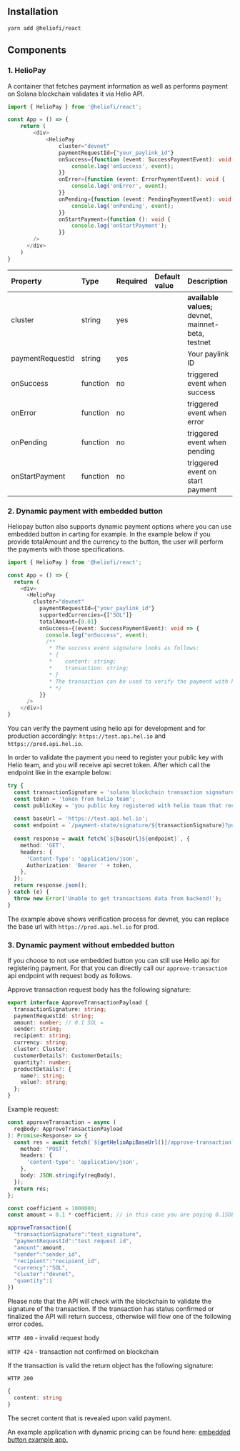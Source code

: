 ## Installation

```yarn add @heliofi/react```


## Components

### 1. HelioPay

A container that fetches payment information as well as performs payment on Solana blockchain validates it via Helio API.

```ts
import { HelioPay } from '@heliofi/react';

const App = () => {
    return (
        <div>
            <HelioPay
                cluster="devnet"
                paymentRequestId={"your_paylink_id"}
                onSuccess={function (event: SuccessPaymentEvent): void {
                    console.log('onSuccess', event);
                }}
                onError={function (event: ErrorPaymentEvent): void {
                    console.log('onError', event);
                }}
                onPending={function (event: PendingPaymentEvent): void {
                    console.log('onPending', event);
                }}
                onStartPayment={function (): void {
                    console.log('onStartPayment');
                }}
        />
      </div>
    )
}
```

| Property | Type   | Required | Default value | Description  |
| :------- | :----- | :------- | :------------ | :----------- |
| cluster    | string | yes      |         | **available values;** devnet, mainnet-beta, testnet |
| paymentRequestId    | string | yes       |            | Your paylink ID |
| onSuccess    | function | no       |            | triggered event when success |
| onError    | function | no       |            | triggered event when error |
| onPending    | function | no       |            | triggered event when pending |
| onStartPayment    | function | no       |            | triggered event on start payment |

### 2. Dynamic payment with embedded button

Heliopay button also supports dynamic payment options where you can use embedded button in carting for example.
In the example below if you provide totalAmount and the currency to the button, the user will perform the payments with those specifications.
```ts
import { HelioPay } from '@heliofi/react';

const App = () => {
  return (
    <div>
      <HelioPay
        cluster="devnet"
          paymentRequestId={"your_paylink_id"}
          supportedCurrencies={["SOL"]}
          totalAmount={0.01}
          onSuccess={(event: SuccessPaymentEvent): void => {
            console.log("onSuccess", event);
            /**
             * The success event signature looks as follows:
             * {
             *    content: string;
             *    transaction: string;
             * }
             * The transaction can be used to verify the payment with helio api
             * */
          }}
      />
    </div>)
}
```
You can verify the payment using helio api for development and for production accordingly:
`https://test.api.hel.io` and `https://prod.api.hel.io`.

In order to validate the payment you need to register your public key with Helio team, and you will receive api secret token.
After which call the endpoint like in the example below:

```ts
try {
  const transactionSignature = 'solana blockchain transaction signature';
  const token = 'token from helio team';
  const publicKey = 'you public key registered with helio team that recives transacitons';
  
  const baseUrl = 'https://test.api.hel.io';
  const endpoint = `/payment-state/signature/${transactionSignature}?publicKey=${publicKey}`
  
  const response = await fetch(`${baseUrl}${endpoint}`, {
    method: 'GET',
    headers: {
      'Content-Type': 'application/json',
      Authorization: 'Bearer ' + token,
    },
  });
  return response.json();
} catch (e) {
  throw new Error('Unable to get transactions data from backend!');
}
```

The example above shows verification process for devnet, you can replace the base url with `https://prod.api.hel.io` for prod.

### 3. Dynamic payment without embedded button

If you choose to not use embedded button you can still use Helio api for registering payment. 
For that you can directly call our `approve-transaction` api endpoint with request body as follows.

Approve transaction request body has the following signature:

```ts
export interface ApproveTransactionPayload {
  transactionSignature: string;
  paymentRequestId: string;
  amount: number; // 0.1 SOL = 
  sender: string;
  recipient: string;
  currency: string;
  cluster: Cluster;
  customerDetails?: CustomerDetails;
  quantity?: number;
  productDetails?: {
    name?: string;
    value?: string;
  };
}
```

Example request:

```ts
const approveTransaction = async (
  reqBody: ApproveTransactionPayload
): Promise<Response> => {
  const res = await fetch(`${getHelioApiBaseUrl()}/approve-transaction`, {
    method: 'POST',
    headers: {
      'content-type': 'application/json',
    },
    body: JSON.stringify(reqBody),
  });
  return res;
};

const coefficient = 1000000;
const amount = 0.1 * coefficient; // in this case you are paying 0.1SOL

approveTransaction({
  "transactionSignature":"test_signature",
  "paymentRequestId":"test request id",
  "amount":amount, 
  "sender":"sender_id",
  "recipient":"recipient_id",
  "currency":"SOL",
  "cluster":"devnet",
  "quantity":1
})

```

Please note that the API will check with the blockchain to validate the signature of the transaction.
If the transaction has status confirmed or finalized the API will return success, otherwise will flow one of the following error codes.

`HTTP 400` - invalid request body

`HTTP 424` - transaction not confirmed on blockchain

If the transaction is valid the return object has the following signature:

`HTTP 200`
```ts
{
  content: string
}
```
The secret content that is revealed upon valid payment.

An example application with dynamic pricing can be found here: [embedded button example app.](https://heliopay-nextjs-sample-twefx01p8-heliofi.vercel.app/)
